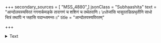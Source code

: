 +++
secondary_sources = [ "MSS_4880",]
jsonClass = "Subhaashita"
text = "आन्दोलयस्यविरतं गगनार्कमङ्के तारागणं च शशिनं च तथेतराणि।  \nतेजांसि भासुरतडित्प्रभृतीनि साधो चित्रं तथापि न जहासि यदान्ध्यमन्तः॥"
title = "आन्दोलयस्यविरतम्"

+++

<details><summary>Text</summary>

आन्दोलयस्यविरतं गगनार्कमङ्के तारागणं च शशिनं च तथेतराणि।  
तेजांसि भासुरतडित्प्रभृतीनि साधो चित्रं तथापि न जहासि यदान्ध्यमन्तः॥
</details>
